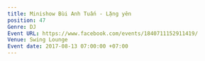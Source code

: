 ```yaml
---
title: Minishow Bùi Anh Tuấn - Lặng yên
position: 47
Genre: DJ
Event URL: https://www.facebook.com/events/1840711152911419/
Venue: Swing Lounge
Event date: 2017-08-13 07:00:00 +07:00
---
```


